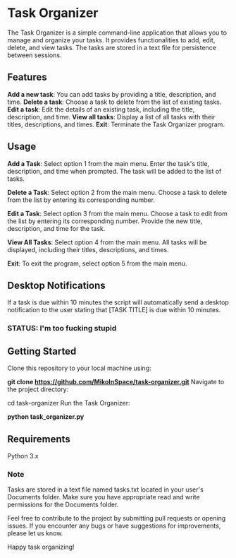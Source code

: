# Task Organizer
The Task Organizer is a simple command-line application that allows you to manage and organize your tasks. It provides functionalities to add, edit, delete, and view tasks. The tasks are stored in a text file for persistence between sessions.

## Features
**Add a new task**: You can add tasks by providing a title, description, and time.
**Delete a task**: Choose a task to delete from the list of existing tasks.
**Edit a task**: Edit the details of an existing task, including the title, description, and time.
**View all tasks**: Display a list of all tasks with their titles, descriptions, and times.
**Exit**: Terminate the Task Organizer program.
## Usage
**Add a Task**: Select option 1 from the main menu. Enter the task's title, description, and time when prompted. The task will be added to the list of tasks.

**Delete a Task**: Select option 2 from the main menu. Choose a task to delete from the list by entering its corresponding number.

**Edit a Task**: Select option 3 from the main menu. Choose a task to edit from the list by entering its corresponding number. Provide the new title, description, and time for the task.

**View All Tasks**: Select option 4 from the main menu. All tasks will be displayed, including their titles, descriptions, and times.

**Exit**: To exit the program, select option 5 from the main menu.

## Desktop Notifications
If a task is due within 10 minutes the script will automatically send a desktop notification to the user stating that [TASK TITLE] is due within 10 minutes.

### __STATUS: I'm too fucking stupid__

## Getting Started
Clone this repository to your local machine using:

__git clone https://github.com/MikoInSpace/task-organizer.git__
Navigate to the project directory:

cd task-organizer
Run the Task Organizer:

__python task_organizer.py__

## Requirements
Python 3.x

### Note
Tasks are stored in a text file named tasks.txt located in your user's Documents folder. Make sure you have appropriate read and write permissions for the Documents folder.

Feel free to contribute to the project by submitting pull requests or opening issues. If you encounter any bugs or have suggestions for improvements, please let us know.

Happy task organizing!
